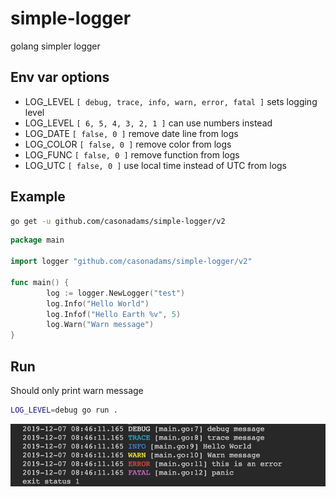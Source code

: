 # simple-logger
golang simpler logger

## Env var options
- LOG_LEVEL `[ debug, trace, info, warn, error, fatal ]` sets logging level
- LOG_LEVEL `[ 6, 5, 4, 3, 2, 1 ]` can use numbers instead
- LOG_DATE `[ false, 0 ]` remove date line from logs
- LOG_COLOR `[ false, 0 ]` remove color from logs
- LOG_FUNC `[ false, 0 ]` remove function from logs
- LOG_UTC `[ false, 0 ]` use local time instead of UTC from logs

## Example

```bash
go get -u github.com/casonadams/simple-logger/v2
```

```go
package main

import logger "github.com/casonadams/simple-logger/v2"

func main() {
        log := logger.NewLogger("test")
        log.Info("Hello World")
        log.Infof("Hello Earth %v", 5)
        log.Warn("Warn message")
}
```

## Run

Should only print warn message
```bash
LOG_LEVEL=debug go run .
```

![Example Output](examples/output.png)

